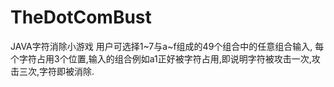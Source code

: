TheDotComBust
=============

JAVA字符消除小游戏
用户可选择1~7与a~f组成的49个组合中的任意组合输入,
每个字符占用3个位置,输入的组合例如a1正好被字符占用,即说明字符被攻击一次,攻击三次,字符即被消除.
